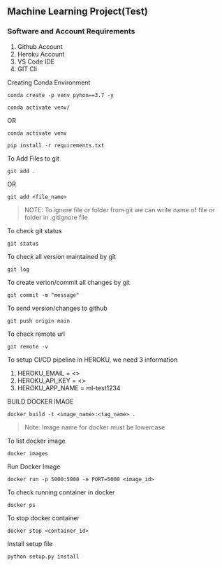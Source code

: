 ## Machine Learning Project(Test)

### Software and Account Requirements

1. Github Account
2. Heroku Account
3. VS Code IDE
4. GIT Cli


Creating Conda Environment
```
conda create -p venv pyhon==3.7 -y
```

```
conda activate venv/
```
OR


```
conda activate venv
```

```
pip install -r requirements.txt
```

To Add Files to git
```
git add .
```
OR

```
git add <file_name>
```
> NOTE: To ignore file or folder from git we can write name of file or folder in .gitignore file

To check git status
```
git status
```

To check all version maintained by git 
```
git log
```

To create verion/commit all changes by git
```
git commit -m "message"
```

To send version/changes to github
```
git push origin main
```

To check remote url
```
git remote -v
```

To setup CI/CD pipeline in HEROKU, we need 3 information
1. HEROKU_EMAIL = <>
2. HEROKU_API_KEY = <>
3. HEROKU_APP_NAME = ml-test1234

BUILD DOCKER IMAGE
```
docker build -t <image_name>:<tag_name> .
```

> Note: Image name for docker must be lowercase

To list docker image
```
docker images
```

Run Docker Image
```
docker run -p 5000:5000 -e PORT=5000 <image_id>
```

To check running container in docker
```
docker ps
```

To stop docker container
```
docker stop <container_id>
```

Install setup file
```
python setup.py install
```